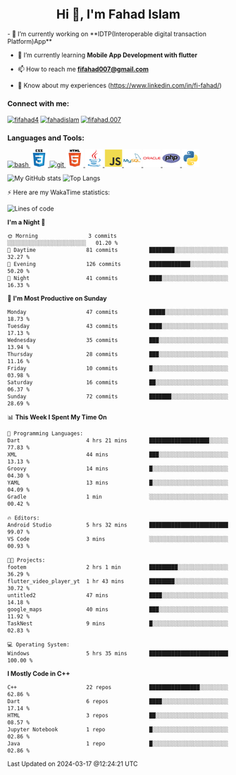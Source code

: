 <h1 align="center">Hi 👋, I'm Fahad Islam</h1>
- 🔭 I’m currently working on **IDTP(Interoperable digital transaction Platform)App**

- 🌱 I’m currently learning **Mobile App Development with flutter**

- 📫 How to reach me **fifahad007@gmail.com**

- 📄 Know about my experiences (https://www.linkedin.com/in/fi-fahad/)

<h3 align="left">Connect with me:</h3>
<p align="left">
<a href="https://twitter.com/fifahad4" target="blank"><img align="center" src="https://raw.githubusercontent.com/rahuldkjain/github-profile-readme-generator/master/src/images/icons/Social/twitter.svg" alt="fifahad4" height="30" width="40" /></a>
<a href="https://www.linkedin.com/in/fi-fahad/" target="blank"><img align="center" src="https://raw.githubusercontent.com/rahuldkjain/github-profile-readme-generator/master/src/images/icons/Social/linked-in-alt.svg" alt="fahadislam" height="30" width="40" /></a>
<a href="https://fb.com/fifahad.007" target="blank"><img align="center" src="https://raw.githubusercontent.com/rahuldkjain/github-profile-readme-generator/master/src/images/icons/Social/facebook.svg" alt="fifahad.007" height="30" width="40" /></a>
</p>

<h3 align="left">Languages and Tools:</h3>
<p align="left"> <a href="https://www.gnu.org/software/bash/" target="_blank" rel="noreferrer"> <img src="https://www.vectorlogo.zone/logos/gnu_bash/gnu_bash-icon.svg" alt="bash" width="40" height="40"/> </a> <a href="https://www.w3schools.com/css/" target="_blank" rel="noreferrer"> <img src="https://raw.githubusercontent.com/devicons/devicon/master/icons/css3/css3-original-wordmark.svg" alt="css3" width="40" height="40"/> </a> <a href="https://git-scm.com/" target="_blank" rel="noreferrer"> <img src="https://www.vectorlogo.zone/logos/git-scm/git-scm-icon.svg" alt="git" width="40" height="40"/> </a> <a href="https://www.w3.org/html/" target="_blank" rel="noreferrer"> <img src="https://raw.githubusercontent.com/devicons/devicon/master/icons/html5/html5-original-wordmark.svg" alt="html5" width="40" height="40"/> </a> <a href="https://www.java.com" target="_blank" rel="noreferrer"> <img src="https://raw.githubusercontent.com/devicons/devicon/master/icons/java/java-original.svg" alt="java" width="40" height="40"/> </a> <a href="https://developer.mozilla.org/en-US/docs/Web/JavaScript" target="_blank" rel="noreferrer"> <img src="https://raw.githubusercontent.com/devicons/devicon/master/icons/javascript/javascript-original.svg" alt="javascript" width="40" height="40"/> </a> <a href="https://www.mysql.com/" target="_blank" rel="noreferrer"> <img src="https://raw.githubusercontent.com/devicons/devicon/master/icons/mysql/mysql-original-wordmark.svg" alt="mysql" width="40" height="40"/> </a> <a href="https://www.oracle.com/" target="_blank" rel="noreferrer"> <img src="https://raw.githubusercontent.com/devicons/devicon/master/icons/oracle/oracle-original.svg" alt="oracle" width="40" height="40"/> </a> <a href="https://www.php.net" target="_blank" rel="noreferrer"> <img src="https://raw.githubusercontent.com/devicons/devicon/master/icons/php/php-original.svg" alt="php" width="40" height="40"/> </a> <a href="https://www.python.org" target="_blank" rel="noreferrer"> <img src="https://raw.githubusercontent.com/devicons/devicon/master/icons/python/python-original.svg" alt="python" width="40" height="40"/> </a> </p>

![My GitHub stats](https://github-readme-stats.vercel.app/api?username=Fahaddada47&show_icons=true&theme=radical)
![Top Langs](https://github-readme-stats.vercel.app/api/top-langs/?username=Fahaddada47&layout=donut)


⚡ Here are my WakaTime statistics:

<!--START_SECTION:waka-->
![Lines of code](https://img.shields.io/badge/From%20Hello%20World%20I%27ve%20Written-370.4%20thousand%20lines%20of%20code-blue)

**I'm a Night 🦉** 

```text
🌞 Morning                3 commits           ░░░░░░░░░░░░░░░░░░░░░░░░░   01.20 % 
🌆 Daytime                81 commits          ████████░░░░░░░░░░░░░░░░░   32.27 % 
🌃 Evening                126 commits         █████████████░░░░░░░░░░░░   50.20 % 
🌙 Night                  41 commits          ████░░░░░░░░░░░░░░░░░░░░░   16.33 % 
```
📅 **I'm Most Productive on Sunday** 

```text
Monday                   47 commits          █████░░░░░░░░░░░░░░░░░░░░   18.73 % 
Tuesday                  43 commits          ████░░░░░░░░░░░░░░░░░░░░░   17.13 % 
Wednesday                35 commits          ███░░░░░░░░░░░░░░░░░░░░░░   13.94 % 
Thursday                 28 commits          ███░░░░░░░░░░░░░░░░░░░░░░   11.16 % 
Friday                   10 commits          █░░░░░░░░░░░░░░░░░░░░░░░░   03.98 % 
Saturday                 16 commits          ██░░░░░░░░░░░░░░░░░░░░░░░   06.37 % 
Sunday                   72 commits          ███████░░░░░░░░░░░░░░░░░░   28.69 % 
```


📊 **This Week I Spent My Time On** 

```text
💬 Programming Languages: 
Dart                     4 hrs 21 mins       ███████████████████░░░░░░   77.83 % 
XML                      44 mins             ███░░░░░░░░░░░░░░░░░░░░░░   13.13 % 
Groovy                   14 mins             █░░░░░░░░░░░░░░░░░░░░░░░░   04.30 % 
YAML                     13 mins             █░░░░░░░░░░░░░░░░░░░░░░░░   04.09 % 
Gradle                   1 min               ░░░░░░░░░░░░░░░░░░░░░░░░░   00.42 % 

🔥 Editors: 
Android Studio           5 hrs 32 mins       █████████████████████████   99.07 % 
VS Code                  3 mins              ░░░░░░░░░░░░░░░░░░░░░░░░░   00.93 % 

🐱‍💻 Projects: 
footem                   2 hrs 1 min         █████████░░░░░░░░░░░░░░░░   36.29 % 
flutter_video_player_yt  1 hr 43 mins        ████████░░░░░░░░░░░░░░░░░   30.72 % 
untitled2                47 mins             ████░░░░░░░░░░░░░░░░░░░░░   14.18 % 
google_maps              40 mins             ███░░░░░░░░░░░░░░░░░░░░░░   11.92 % 
TaskNest                 9 mins              █░░░░░░░░░░░░░░░░░░░░░░░░   02.83 % 

💻 Operating System: 
Windows                  5 hrs 35 mins       █████████████████████████   100.00 % 
```

**I Mostly Code in C++** 

```text
C++                      22 repos            ████████████████░░░░░░░░░   62.86 % 
Dart                     6 repos             ████░░░░░░░░░░░░░░░░░░░░░   17.14 % 
HTML                     3 repos             ██░░░░░░░░░░░░░░░░░░░░░░░   08.57 % 
Jupyter Notebook         1 repo              █░░░░░░░░░░░░░░░░░░░░░░░░   02.86 % 
Java                     1 repo              █░░░░░░░░░░░░░░░░░░░░░░░░   02.86 % 
```




 Last Updated on 2024-03-17 @12:24:21 UTC
<!--END_SECTION:waka-->
